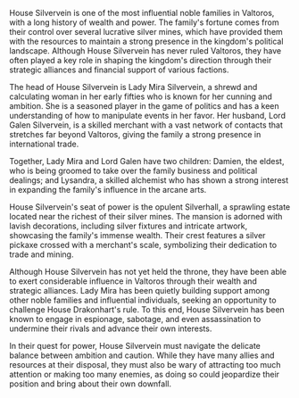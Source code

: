 House Silvervein is one of the most influential noble families in Valtoros, with a long history of wealth and power. The family's fortune comes from their control over several lucrative silver mines, which have provided them with the resources to maintain a strong presence in the kingdom's political landscape. Although House Silvervein has never ruled Valtoros, they have often played a key role in shaping the kingdom's direction through their strategic alliances and financial support of various factions.

The head of House Silvervein is Lady Mira Silvervein, a shrewd and calculating woman in her early fifties who is known for her cunning and ambition. She is a seasoned player in the game of politics and has a keen understanding of how to manipulate events in her favor. Her husband, Lord Galen Silvervein, is a skilled merchant with a vast network of contacts that stretches far beyond Valtoros, giving the family a strong presence in international trade.

Together, Lady Mira and Lord Galen have two children: Damien, the eldest, who is being groomed to take over the family business and political dealings; and Lysandra, a skilled alchemist who has shown a strong interest in expanding the family's influence in the arcane arts.

House Silvervein's seat of power is the opulent Silverhall, a sprawling estate located near the richest of their silver mines. The mansion is adorned with lavish decorations, including silver fixtures and intricate artwork, showcasing the family's immense wealth. Their crest features a silver pickaxe crossed with a merchant's scale, symbolizing their dedication to trade and mining.

Although House Silvervein has not yet held the throne, they have been able to exert considerable influence in Valtoros through their wealth and strategic alliances. Lady Mira has been quietly building support among other noble families and influential individuals, seeking an opportunity to challenge House Drakonhart's rule. To this end, House Silvervein has been known to engage in espionage, sabotage, and even assassination to undermine their rivals and advance their own interests.

In their quest for power, House Silvervein must navigate the delicate balance between ambition and caution. While they have many allies and resources at their disposal, they must also be wary of attracting too much attention or making too many enemies, as doing so could jeopardize their position and bring about their own downfall.